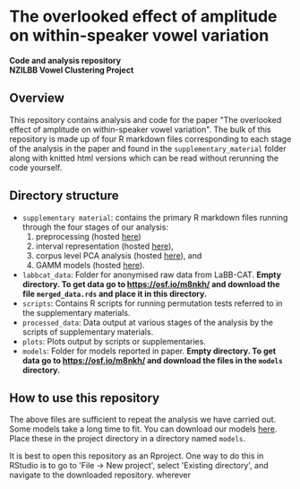 # The overlooked effect of amplitude on within-speaker vowel variation
**Code and analysis repository**  
**NZILBB Vowel Clustering Project**

## Overview

This repository contains analysis and code for the paper "The overlooked effect
of amplitude on within-speaker vowel variation". The bulk of this repository
is made up of four R markdown files corresponding to each stage of the analysis
in the paper and found in the `supplementary_material` folder along with knitted
html versions which can be read without rerunning the code yourself.

## Directory structure

- `supplementary material`: contains the primary R markdown files running through the four stages of our analysis:
  1. preprocessing (hosted [here](https://nzilbb.github.io/amp_f1_public/supplementary_material/SM1_preprocessing.html))
  2. interval representation (hosted [here](https://nzilbb.github.io/amp_f1_public/supplementary_material/SM2_interval_representation.html)),
  3. corpus level PCA analysis (hosted [here](https://nzilbb.github.io/amp_f1_public/supplementary_material/SM3_corpus_pca.html)), and
  4. GAMM models (hosted [here](https://nzilbb.github.io/amp_f1_public/supplementary_material/SM4_models.html)).
- `labbcat_data`: Folder for anonymised raw data from LaBB-CAT. **Empty directory. To get data go to <https://osf.io/m8nkh/> and download the file `merged_data.rds` and place it in this directory.**
- `scripts`: Contains R scripts for running permutation tests referred to in the supplementary materials.
- `processed_data`: Data output at various stages of the analysis by the scripts of supplementary materials.
- `plots`: Plots output by scripts or supplementaries.
- `models`: Folder for models reported in paper. **Empty directory. To get data go to <https://osf.io/m8nkh/> and download the files in the `models` directory.**

## How to use this repository

The above files are sufficient to repeat the analysis we have carried out. Some
models take a long time to fit. You can download our models
[here](https://www.dropbox.com/sh/vb167ng4v7vkfiv/AACbyEr-KeJGaZTCe_3G2BOfa?dl=0).
Place these in the project directory in a directory named `models`.

It is best to open this repository as an Rproject. One way to do this in RStudio
is to go to 'File -> New project', select 'Existing directory', and navigate to
the downloaded repository.
wherever
